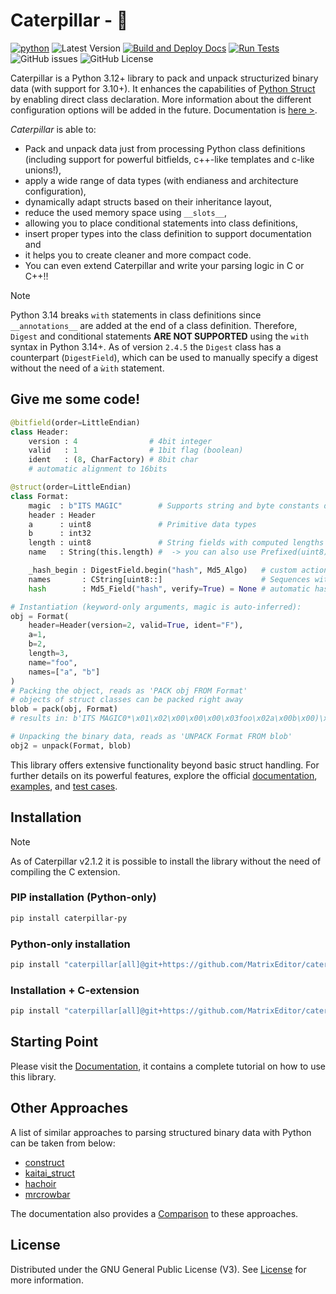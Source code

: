 # Caterpillar - 🐛

[![python](https://img.shields.io/badge/Python-3.12+-blue?logo=python&logoColor=yellow)](https://www.python.org/downloads/)
![![Latest Version](https://pypi.org/project/caterpillar-py/)](https://img.shields.io/github/v/release/MatrixEditor/caterpillar.svg?logo=github&label=Latest+Version)
[![Build and Deploy Docs](https://github.com/MatrixEditor/caterpillar/actions/workflows/python-sphinx.yml/badge.svg)](https://github.com/MatrixEditor/caterpillar/actions/workflows/python-sphinx.yml)
[![Run Tests](https://github.com/MatrixEditor/caterpillar/actions/workflows/python-test.yml/badge.svg)](https://github.com/MatrixEditor/caterpillar/actions/workflows/python-test.yml)
![GitHub issues](https://img.shields.io/github/issues/MatrixEditor/caterpillar?logo=github)
![GitHub License](https://img.shields.io/github/license/MatrixEditor/caterpillar?logo=github)


Caterpillar is a Python 3.12+ library to pack and unpack structurized binary
data (with support for 3.10+). It enhances the capabilities of [Python Struct](https://docs.python.org/3/library/struct.html)
by enabling direct class declaration. More information about the different configuration
options will be added in the future. Documentation is [here >](https://matrixeditor.github.io/caterpillar/).

*Caterpillar* is able to:

* Pack and unpack data just from processing Python class definitions (including support for powerful bitfields, c++-like templates and c-like unions!),
* apply a wide range of data types (with endianess and architecture configuration),
* dynamically adapt structs based on their inheritance layout,
* reduce the used memory space using `__slots__`,
* allowing you to place conditional statements into class definitions,
* insert proper types into the class definition to support documentation and
* it helps you to create cleaner and more compact code.
* You can even extend Caterpillar and write your parsing logic in C or C++!!

> [!NOTE]
> Python 3.14 breaks `with` statements in class definitions since `__annotations__` are added at the end
> of a class definition. Therefore, `Digest` and conditional statements **ARE NOT SUPPORTED** using the `with` syntax in Python 3.14+.
> As of version `2.4.5` the `Digest` class has a counterpart (`DigestField`), which can be used to manually specify a digest without
> the need of a `ẁith` statement.


## Give me some code!

```python
@bitfield(order=LittleEndian)
class Header:
    version : 4                # 4bit integer
    valid   : 1                # 1bit flag (boolean)
    ident   : (8, CharFactory) # 8bit char
    # automatic alignment to 16bits

@struct(order=LittleEndian)
class Format:
    magic  : b"ITS MAGIC"        # Supports string and byte constants directly
    header : Header
    a      : uint8               # Primitive data types
    b      : int32
    length : uint8               # String fields with computed lengths
    name   : String(this.length) #  -> you can also use Prefixed(uint8)

    _hash_begin : DigestField.begin("hash", Md5_Algo)   # custom actions, e.g. for hashes
    names       : CString[uint8::]                      # Sequences with prefixed, computed lengths
    hash        : Md5_Field("hash", verify=True) = None # automatic hash creation and verification + default value

# Instantiation (keyword-only arguments, magic is auto-inferred):
obj = Format(
    header=Header(version=2, valid=True, ident="F"),
    a=1,
    b=2,
    length=3,
    name="foo",
    names=["a", "b"]
)
# Packing the object, reads as 'PACK obj FROM Format'
# objects of struct classes can be packed right away
blob = pack(obj, Format)
# results in: b'ITS MAGIC0*\x01\x02\x00\x00\x00\x03foo\x02a\x00b\x00)\x9a...'

# Unpacking the binary data, reads as 'UNPACK Format FROM blob'
obj2 = unpack(Format, blob)
```

This library offers extensive functionality beyond basic struct handling. For further details
on its powerful features, explore the official [documentation](https://matrixeditor.github.io/caterpillar/),
[examples](./examples/), and [test cases](./test/).

## Installation

> [!NOTE]
> As of Caterpillar v2.1.2 it is possible to install the library without the need of
> compiling the C extension.

### PIP installation (Python-only)

```bash
pip install caterpillar-py
```

### Python-only installation

```bash
pip install "caterpillar[all]@git+https://github.com/MatrixEditor/caterpillar"
```

### Installation + C-extension

```bash
pip install "caterpillar[all]@git+https://github.com/MatrixEditor/caterpillar/#subdirectory=src/ccaterpillar"
```


## Starting Point

Please visit the [Documentation](https://matrixeditor.github.io/caterpillar/), it contains a complete tutorial on how to use this library.

## Other Approaches

A list of similar approaches to parsing structured binary data with Python can be taken from below:

* [construct](https://github.com/construct/construct)
* [kaitai_struct](https://github.com/kaitai-io/kaitai_struct)
* [hachoir](https://hachoir.readthedocs.io/en/latest/)
* [mrcrowbar](https://github.com/moralrecordings/mrcrowbar)

The documentation also provides a [Comparison](https://matrixeditor.github.io/caterpillar/reference/introduction.html#comparison)
to these approaches.

## License

Distributed under the GNU General Public License (V3). See [License](LICENSE) for more information.